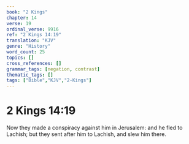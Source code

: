 ```yaml
---
book: "2 Kings"
chapter: 14
verse: 19
ordinal_verse: 9916
ref: "2 Kings 14:19"
translation: "KJV"
genre: "History"
word_count: 25
topics: []
cross_references: []
grammar_tags: [negation, contrast]
thematic_tags: []
tags: ["Bible","KJV","2-Kings"]
---
```


# 2 Kings 14:19

Now they made a conspiracy against him in Jerusalem: and he fled to Lachish; but they sent after him to Lachish, and slew him there.
